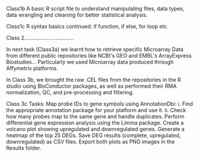 Class1b A basic R script file to understand manipulating files, data types, data wrangling and cleaning for better statistical analysis.

Class1c R syntax basics continued: if function, if else, for loop etc.

Class 2.................................

In next task (Class3a) we learnt how to retrieve specific Microarray Data from different public repositories like NCBI's GEO and EMBL's ArrayExpress Biostudies... Particularly we used Microarray data produced through Affymetrix platforms. 

In Class 3b, we brought the raw .CEL files from the repositories in the R studio using BioConductor packages, as well as performed their RMA normalization, QC, and pre-processing and filtering. 

Class 3c Tasks:
Map probe IDs to gene symbols using AnnotationDbi:
  i.  Find the appropriate annotation package for your platform and use it. 
  ii. Check how many probes map to the same gene and handle duplicates.
Perform differential gene expression analysis using the Limma package.
Create a volcano plot showing upregulated and downregulated genes.
Generate a heatmap of the top 25 DEGs.
Save DEG results (complete, upregulated, downregulated) as CSV files.
Export both plots as PNG images in the Results folder.


